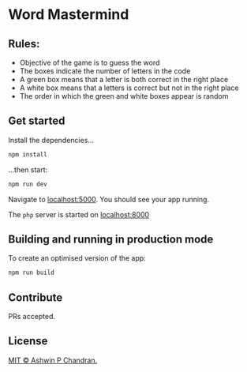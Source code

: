 # Word Mastermind

## Rules:

- Objective of the game is to guess the word
- The boxes indicate the number of letters in the code
- A green box means that a letter is both correct in the right place
- A white box means that a letters is correct but not in the right place
- The order in which the green and white boxes appear is random

## Get started

Install the dependencies...

```bash
npm install
```

...then start:

```bash
npm run dev
```

Navigate to [localhost:5000](http://localhost:5000). You should see your app running.

The `php` server is started on [localhost:8000](http://localhost:8000)

## Building and running in production mode

To create an optimised version of the app:

```bash
npm run build
```

## Contribute

PRs accepted.

## License

[MIT © Ashwin P Chandran.](./LICENSE)

